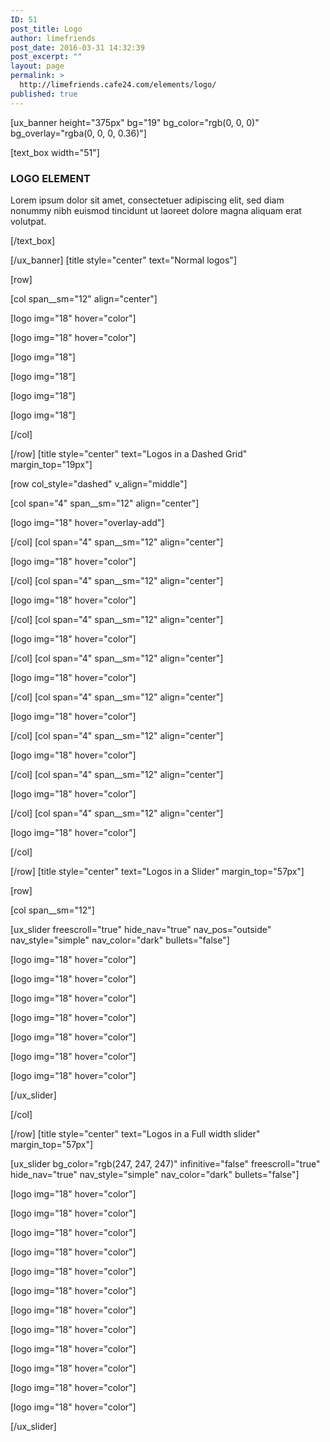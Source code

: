 ```yaml
---
ID: 51
post_title: Logo
author: limefriends
post_date: 2016-03-31 14:32:39
post_excerpt: ""
layout: page
permalink: >
  http://limefriends.cafe24.com/elements/logo/
published: true
---
```

[ux_banner height="375px" bg="19" bg_color="rgb(0, 0, 0)" bg_overlay="rgba(0, 0, 0, 0.36)"]

[text_box width="51"]

<h3 class="uppercase"><strong>LOGO ELEMENT</strong></h3>
<p>Lorem ipsum dolor sit amet, consectetuer adipiscing elit, sed diam nonummy nibh euismod tincidunt ut laoreet dolore magna aliquam erat volutpat.</p>

[/text_box]

[/ux_banner]
[title style="center" text="Normal logos"]

[row]

[col span__sm="12" align="center"]

[logo img="18" hover="color"]

[logo img="18" hover="color"]

[logo img="18"]

[logo img="18"]

[logo img="18"]

[logo img="18"]


[/col]

[/row]
[title style="center" text="Logos in a Dashed Grid" margin_top="19px"]

[row col_style="dashed" v_align="middle"]

[col span="4" span__sm="12" align="center"]

[logo img="18" hover="overlay-add"]


[/col]
[col span="4" span__sm="12" align="center"]

[logo img="18" hover="color"]


[/col]
[col span="4" span__sm="12" align="center"]

[logo img="18" hover="color"]


[/col]
[col span="4" span__sm="12" align="center"]

[logo img="18" hover="color"]


[/col]
[col span="4" span__sm="12" align="center"]

[logo img="18" hover="color"]


[/col]
[col span="4" span__sm="12" align="center"]

[logo img="18" hover="color"]


[/col]
[col span="4" span__sm="12" align="center"]

[logo img="18" hover="color"]


[/col]
[col span="4" span__sm="12" align="center"]

[logo img="18" hover="color"]


[/col]
[col span="4" span__sm="12" align="center"]

[logo img="18" hover="color"]


[/col]

[/row]
[title style="center" text="Logos in a Slider" margin_top="57px"]

[row]

[col span__sm="12"]

[ux_slider freescroll="true" hide_nav="true" nav_pos="outside" nav_style="simple" nav_color="dark" bullets="false"]

[logo img="18" hover="color"]

[logo img="18" hover="color"]

[logo img="18" hover="color"]

[logo img="18" hover="color"]

[logo img="18" hover="color"]

[logo img="18" hover="color"]

[logo img="18" hover="color"]


[/ux_slider]

[/col]

[/row]
[title style="center" text="Logos in a Full width slider" margin_top="57px"]

[ux_slider bg_color="rgb(247, 247, 247)" infinitive="false" freescroll="true" hide_nav="true" nav_style="simple" nav_color="dark" bullets="false"]

[logo img="18" hover="color"]

[logo img="18" hover="color"]

[logo img="18" hover="color"]

[logo img="18" hover="color"]

[logo img="18" hover="color"]

[logo img="18" hover="color"]

[logo img="18" hover="color"]

[logo img="18" hover="color"]

[logo img="18" hover="color"]

[logo img="18" hover="color"]

[logo img="18" hover="color"]

[logo img="18" hover="color"]


[/ux_slider]